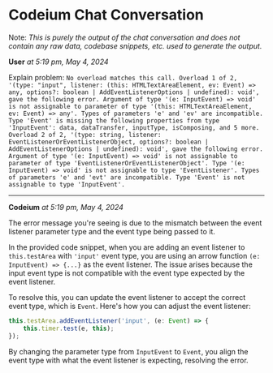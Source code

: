 # Codeium Chat Conversation

Note: _This is purely the output of the chat conversation and does not contain any raw data, codebase snippets, etc. used to generate the output._

**User** _at 5:19 pm, May 4, 2024_

Explain problem: `No overload matches this call.
  Overload 1 of 2, '(type: "input", listener: (this: HTMLTextAreaElement, ev: Event) => any, options?: boolean | AddEventListenerOptions | undefined): void', gave the following error.
    Argument of type '(e: InputEvent) => void' is not assignable to parameter of type '(this: HTMLTextAreaElement, ev: Event) => any'.
      Types of parameters 'e' and 'ev' are incompatible.
        Type 'Event' is missing the following properties from type 'InputEvent': data, dataTransfer, inputType, isComposing, and 5 more.
  Overload 2 of 2, '(type: string, listener: EventListenerOrEventListenerObject, options?: boolean | AddEventListenerOptions | undefined): void', gave the following error.
    Argument of type '(e: InputEvent) => void' is not assignable to parameter of type 'EventListenerOrEventListenerObject'.
      Type '(e: InputEvent) => void' is not assignable to type 'EventListener'.
        Types of parameters 'e' and 'evt' are incompatible.
          Type 'Event' is not assignable to type 'InputEvent'.`

---

**Codeium** _at 5:19 pm, May 4, 2024_

The error message you're seeing is due to the mismatch between the event listener parameter type and the event type being passed to it. 

In the provided code snippet, when you are adding an event listener to `this.testArea` with `'input'` event type, you are using an arrow function `(e: InputEvent) => {...}` as the event listener. The issue arises because the input event type is not compatible with the event type expected by the event listener.

To resolve this, you can update the event listener to accept the correct event type, which is `Event`. Here's how you can adjust the event listener:

```typescript
this.testArea.addEventListener('input', (e: Event) => {
    this.timer.test(e, this);
});
```

By changing the parameter type from `InputEvent` to `Event`, you align the event type with what the event listener is expecting, resolving the error.